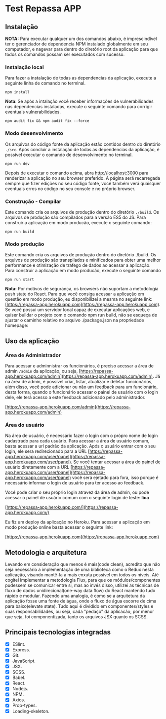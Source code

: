 # Test Repassa APP

## Instalação

**NOTA:** Para executar qualquer um dos comandos abaixo, é imprescindível ter o gerenciador de dependencia NPM instalado globalmente em seu computador, e nagevar para dentro do diretório root da aplicação para que todos os comandos possam ser executados com sucesso.

### Instalação local

Para fazer a instalação de todas as dependencias da aplicação, execute a seguinte linha de comando no terminal.

    npm install

**Nota**: Se após a intalação você receber informações de vulnerabilidades nas dependencias instaladas, execute o seguinte comando para corrigir eventuais vulnerabilidades.

    npm audit fix && npm audit fix --force

### Modo desenvolvimento

Os arquivos do código fonte da aplicação estão contidos dentro do diretório `./src`.
Após concluir a instalação de todas as dependencias da aplicação, é possível executar o comando de desenvolvimento no terminal.

    npm run dev

Depois de executar o comando acima, abra [http://localhost:3000](http://localhost:3000) para renderizar a aplicação no seu browser preferido.
A página será recarregada sempre que fizer edições no seu código fonte, você também verá quaisquer eventuais erros no código no seu console e no próprio browser.

### Construção - Compilar

Este comando cria os arquivos de produção dentro do diretório `./build`. Os arquivos de produção são compilados para a versão ES5 do JS.
Para construir a aplicação em modo producão, execute o seguinte comando:

    npm run build

### Modo produção

Este comando cria os arquivos de produção dentro do diretório ./build. Os arquivos de produção são transpilados e minificados para obter uma melhor performance e otimização de trafego de dados ao acessar a aplicação. Para construir a aplicação em modo producão, execute o seguinte comando

    npm run start

**Nota:** Por motivos de segurança, os browsers não suportam a metodologia push state do React. Para que você consiga acessar a aplicação em questão em modo produção, eu disponibilizei a mesma no seguinte link: [https://repassa-app.herokuapp.com](https://repassa-app.herokuapp.com).
Se você possui um servidor local capaz de executar aplicações web, e quiser buildar o projeto com o comando npm run build, não se esqueça de ajustar o caminho relativo no arquivo ./package.json na propriedade homepage:

## Uso da aplicação

### Área de Administrador

Para acessar e adminnistrar os funcionários, é preciso acessar a área de admin `/admin` da aplicação, ou seja, [https://repassa-app.herokuapp.com/admin](https://repassa-app.herokuapp.com/admin). Já na área de admin, é possível criar, listar, atualizar e deletar funcionários, além disso, você pode adicionar ou não um feedback para um funcionário, desta forma, quando o funcionário acessar o painel de usuário com o login dele, ele terá acesso a este feedback adicionado pelo administrador.

[https://repassa-app.herokuapp.com/admin](https://repassa-app.herokuapp.com/admin)

### Área do usuário

Na área de usuário, é necessário fazer o login com o própro nome de login cadastrado para cada usuário. Para acessar a área de usuário comum, basta acessar a url padrão da aplicação. Após o usuário entrar com o seu login, ele sera redirecionado para a URL [https://repassa-app.herokuapp.com/user/panel](https://repassa-app.herokuapp.com/user/panel). Se você tentar acessar a área do painel de usuário diretamente com a URL [https://repassa-app.herokuapp.com/user/panel](https://repassa-app.herokuapp.com/user/panel) você será ejetado para fora, isso porque é necessário informar o login de usuário para ter acesso ao feedback.

Você pode criar o seu próprio login atravez da área de admin, ou pode acessar o painel de usuário comum com o seguinte login de teste: **lica**

[https://repassa-app.herokuapp.com/](https://repassa-app.herokuapp.com/)

Eu fiz um deploy da aplicação no Heroku. Para acessar a aplicação em modo produção online basta acessar o seguinte link:

[https://repassa-app.herokuapp.com](https://repassa-app.herokuapp.com)

## Metodologia e arquitetura

Levando em consideração que menos é mais(code clean), acredito que não seja necessário a implementação de uma biblioteca como o Redux nesta aplicação, visando mantê-la a mais enxuta possível em todos os níveis. Até cogitei implementar a metodologia Flux, para que os módulos/componentes pudessem se comunicar entre si, mas ao invés disso, utilizei as técnicas de fluxo de dados unidirecional(one-way data flow) do React mantendo tudo rápido e modular. Fazendo uma analogia, é como se a arquitetura da aplicação fosse uma fonte de água, onde o fluxo de água escorre de cima para baixo(elevate state). Tudo aqui é dividido em componentes/styles e suas responsabilidades, ou seja, cada "pedaço" da aplicacão, por menor que seja, foi componentizada, tanto os arquivos JSX quanto os SCSS.

## Principais tecnologias integradas

- [x] ESlint.
- [x] Express.
- [x] Git.
- [x] JavaScript.
- [x] JSX.
- [x] SCSS.
- [x] Babel.
- [x] React.
- [x] Nodejs.
- [x] NPM.
- [x] Axios.
- [x] Prop-types.
- [x] Loading-skeleton.
